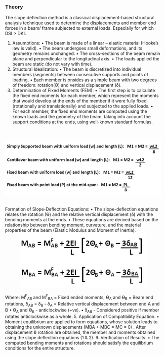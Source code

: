 ### Theory

The slope deflection method is a classical displacement-based structural analysis technique used to determine the displacements and member end forces in a beam/ frame subjected to external loads. Especially for which DSI > DKI. 
1. Assumptions: 
•	The beam is made of a linear – elastic material (Hooke’s law is valid).
•	The beam undergoes small deformations, and its geometry remains unchanged. 
•	The cross-sections of the beam remain plane and perpendicular to the longitudinal axis. 
•	The loads applied the beam are static (do not vary with time). 
2. Structural Idealization: 
•	The beam is discretized into individual members (segments) between consecutive supports and points of loading. 
•	Each member is onsides as a simple beam with two degrees of freedom: rotation(Ɵ) and vertical displacement (δ). 
3. Determination of Fixed Moments (FEM):
•	The first step is to calculate the fixed end moments for each member, which represent the moments that would develop at the ends of the member if it were fully fixed (rotationally and translationally) and subjected to the applied loads. 
•	For each member, the fixed end moments are computed using the known loads and the geometry of the beam, taking into account the support conditions at the ends, using well-known standard formulas. 
<br>
<br>
<div align="center"><img src="images/F1.png"></div>
<br>
<br>
Formation of Slope-Deflection Equations: 
•	The slope-deflection equations relates the rotation (Ɵ) and the relative vertical displacement (δ) with the bending moments at the ends.
•	These equations are derived based on the relationship between bending moment, curvature, and the material properties of the beam (Elastic Modulus and Moment of Inertia). 
<br>
<div align="center"><img src="images/f2.png"></div>
<br>
Where: M<sup>F</sup><sub>AB</sub> and M<sup>F</sup><sub>BA</sub> = Fixed ended moments, Ɵ<sub>A</sub> and Ɵ<sub>B</sub> = Beam end rotations, δ<sub>AB</sub> = δ<sub>B</sub> - δ<sub>A</sub> = Relative vertical displacement between end A and B
•	Ɵ<sub>A</sub> and Ɵ<sub>B</sub> - anticlockwise (+ve).
•	δ<sub>AB</sub> - Considered positive if member rotates anticlockwise as a whole.
5. Application of Compatibility  Equation:
•	Moment equilibrium are applied to form equations, whose solution leads to obtaining the unknown displacements (MBA + MBC = MC = 0) . After displacement & rotation are obtained, the member and moments obtained using the slope deflection equations (1 & 2).
6. Verification of Results:
•	The computed bending moments and rotations should satisfy the equilibrium conditions for the entire structure. 
